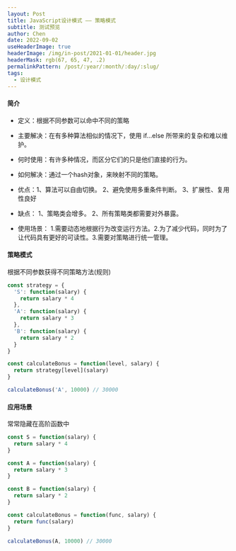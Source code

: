 ```yaml
---
layout: Post
title: JavaScript设计模式 —— 策略模式
subtitle: 测试预览
author: Chen
date: 2022-09-02
useHeaderImage: true
headerImage: /img/in-post/2021-01-01/header.jpg
headerMask: rgb(67, 65, 47, .2)
permalinkPattern: /post/:year/:month/:day/:slug/
tags:
  - 设计模式
---
```

#### 简介
* 定义：根据不同参数可以命中不同的策略

* 主要解决：在有多种算法相似的情况下，使用 if...else 所带来的复杂和难以维护。

* 何时使用：有许多种情况，而区分它们的只是他们直接的行为。

* 如何解决：通过一个hash对象，来映射不同的策略。

* 优点：1、算法可以自由切换。 2、避免使用多重条件判断。 3、扩展性、复用性良好

* 缺点： 1、策略类会增多。 2、所有策略类都需要对外暴露。

* 使用场景： 1.需要动态地根据行为改变运行方法。2.为了减少代码，同时为了让代码具有更好的可读性。3.需要对策略进行统一管理。

#### 策略模式
根据不同参数获得不同策略方法(规则)
```js
const strategy = {
  'S': function(salary) {
    return salary * 4
  },
  'A': function(salary) {
    return salary * 3
  },
  'B': function(salary) {
    return salary * 2
  }
}

const calculateBonus = function(level, salary) {
  return strategy[level](salary)
}

calculateBonus('A', 10000) // 30000
```
#### 应用场景
常常隐藏在高阶函数中
```js
const S = function(salary) {
  return salary * 4
}

const A = function(salary) {
  return salary * 3
}

const B = function(salary) {
  return salary * 2
}

const calculateBonus = function(func, salary) {
  return func(salary)
}

calculateBonus(A, 10000) // 30000
```
